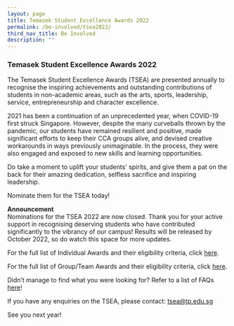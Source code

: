 ```yaml
---
layout: page
title: Temasek Student Excellence Awards 2022
permalink: /be-involved/tsea2022/
third_nav_title: Be Involved
description: ""
---
```

### Temasek Student Excellence Awards 2022

The Temasek Student Excellence Awards (TSEA) are presented annually to recognise the inspiring achievements and outstanding contributions of students in non-academic areas, such as the arts, sports, leadership, service, entrepreneurship and character excellence.

2021 has been a continuation of an unprecedented year, when COVID-19 first struck Singapore. However, despite the many curveballs thrown by the pandemic, our students have remained resilient and positive, made significant efforts to keep their CCA groups alive, and devised creative workarounds in ways previously unimaginable. In the process, they were also engaged and exposed to new skills and learning opportunities. 

Do take a moment to uplift your students' spirits, and give them a pat on the back for their amazing dedication, selfless sacrifice and inspiring leadership.

Nominate them for the TSEA today!

**Announcement**  
Nominations for the TSEA 2022 are now closed. Thank you for your active support in recognising deserving students who have contributed significantly to the vibrancy of our campus! Results will be released by October 2022, so do watch this space for more updates.

For the full list of Individual Awards and their eligibility criteria, click [here](/files/TSEA%202022%20-%20Individual%20Awards.pdf).  

For the full list of Group/Team Awards and their eligibility criteria, click [here](/files/TSEA%202022%20-%20%20Group-Team%20Awards.pdf). 

Didn’t manage to find what you were looking for? Refer to a list of FAQs [here](/files/TSEA%202022%20-%20FAQs.pdf)!

If you have any enquiries on the TSEA, please contact: <a href="mailto:tsea@tp.edu.sg">tsea@tp.edu.sg</a>

See you next year!